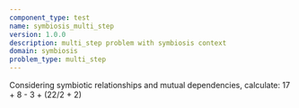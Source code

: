 ```yaml
---
component_type: test
name: symbiosis_multi_step
version: 1.0.0
description: multi_step problem with symbiosis context
domain: symbiosis
problem_type: multi_step
---
```


Considering symbiotic relationships and mutual dependencies, calculate: 17 + 8 - 3 + (22/2 + 2)
